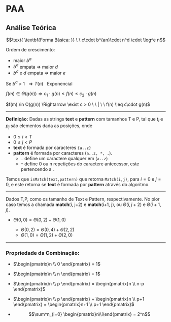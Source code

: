# PAA

## Análise Teórica

$$\text{ \textbf{Forma Básica:  }} \  \ c\cdot b^{an}\cdot n^d \cdot \log^e n$$

Ordem de crescimento:

* maior $b^a$
* $b^a$ empata $\Rightarrow$ maior $d$
* $b^a$ e $d$ empata $\Rightarrow$ maior $e$


Se $b^a \ > \ 1 \ \ \Rightarrow T(n)\ \ \text{   Exponencial}$ 


$f(m) \in \Theta(g(n)) \Rightarrow c_1\cdot g(n) \leq f(n) \leq c_2\cdot g(n)$


$f(m) \in O(g(n)) \Rightarrow \exist c > 0 \ \ | \ \ f(n) \leq c\cdot g(n)$

---------------------

**Definição:** Dadas as strings **text** e **pattern** com tamanhos T e P, tal que $t_i$ e $p_j$ são elementos dada as posições, onde 

  * $0 \leq i < T$
  * $0 \leq j < P$
  * **text** é formada por caracteres `{a..z}`
  * **pattern** é formada por caracteres (`a..z, *, .`).
    *  `.` define um caractere qualquer em  (`a..z`)
    *  `*` define 0 ou n repetições do caractere antecessor, este pertencendo a `.` 
  
  Temos que `isMatch(text,pattern)` que retorna `Match(i,j)`, para $i=0$ e $j=0$, e este retorna se **text** é formada por **pattern** através do algoritmo.

----------------

Dados T,P, como os tamanho de Text e Pattern, respectivamente. No pior caso temos a chamada **match**(i, j+2) e  **match**(i+1, j), ou $\Theta(i,j+2)$ e $\Theta(i+1,j)$.

* $\Theta(0,0) = \Theta(0,2) + \Theta(1,0)$
  
  * $\Theta(0,2) = \Theta(0,4) + \Theta(2,2)$
  * $\Theta(1,0) = \Theta(1,2) + \Theta(2,0)$


----------------

### Propriedade da Combinação:

* $\begin{pmatrix}n \\
0 
\end{pmatrix} = 1$

* $\begin{pmatrix}n \\
n 
\end{pmatrix} = 1$

* $\begin{pmatrix}n \\
p
\end{pmatrix} = \begin{pmatrix}n \\
n-p
\end{pmatrix}$

* $\begin{pmatrix}n \\
p
\end{pmatrix} + \begin{pmatrix}n \\
p+1
\end{pmatrix} = \begin{pmatrix}n+1 \\
p+1
\end{pmatrix}$

* $$\sum^n_{i=0} \begin{pmatrix}n\\i\end{pmatrix} = 2^n$$